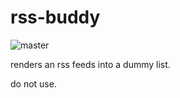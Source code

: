 # rss-buddy

![master](https://github.com/cdaringe/rss-buddy/workflows/master/badge.svg)

renders an rss feeds into a dummy list.

do not use.
